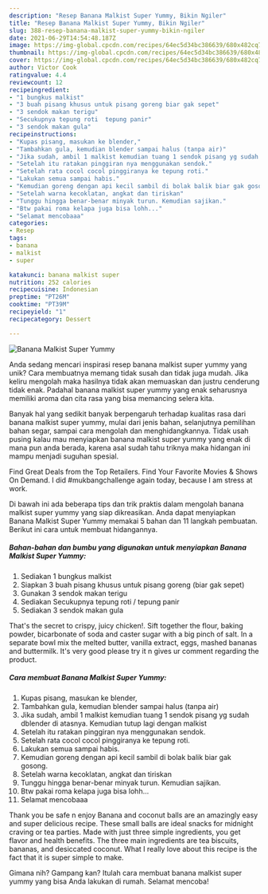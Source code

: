 ```yaml
---
description: "Resep Banana Malkist Super Yummy, Bikin Ngiler"
title: "Resep Banana Malkist Super Yummy, Bikin Ngiler"
slug: 388-resep-banana-malkist-super-yummy-bikin-ngiler
date: 2021-06-29T14:54:48.187Z
image: https://img-global.cpcdn.com/recipes/64ec5d34bc386639/680x482cq70/banana-malkist-super-yummy-foto-resep-utama.jpg
thumbnail: https://img-global.cpcdn.com/recipes/64ec5d34bc386639/680x482cq70/banana-malkist-super-yummy-foto-resep-utama.jpg
cover: https://img-global.cpcdn.com/recipes/64ec5d34bc386639/680x482cq70/banana-malkist-super-yummy-foto-resep-utama.jpg
author: Victor Cook
ratingvalue: 4.4
reviewcount: 12
recipeingredient:
- "1 bungkus malkist"
- "3 buah pisang khusus untuk pisang goreng biar gak sepet"
- "3 sendok makan terigu"
- "Secukupnya tepung roti  tepung panir"
- "3 sendok makan gula"
recipeinstructions:
- "Kupas pisang, masukan ke blender,"
- "Tambahkan gula, kemudian blender sampai halus (tanpa air)"
- "Jika sudah, ambil 1 malkist kemudian tuang 1 sendok pisang yg sudah dblender di atasnya. Kemudian tutup lagi dengan malkist"
- "Setelah itu ratakan pinggiran nya menggunakan sendok."
- "Setelah rata cocol cocol pinggiranya ke tepung roti."
- "Lakukan semua sampai habis."
- "Kemudian goreng dengan api kecil sambil di bolak balik biar gak gosong."
- "Setelah warna kecoklatan, angkat dan tiriskan"
- "Tunggu hingga benar-benar minyak turun. Kemudian sajikan."
- "Btw pakai roma kelapa juga bisa lohh..."
- "Selamat mencobaaa"
categories:
- Resep
tags:
- banana
- malkist
- super

katakunci: banana malkist super 
nutrition: 252 calories
recipecuisine: Indonesian
preptime: "PT26M"
cooktime: "PT39M"
recipeyield: "1"
recipecategory: Dessert

---
```



![Banana Malkist Super Yummy](https://img-global.cpcdn.com/recipes/64ec5d34bc386639/680x482cq70/banana-malkist-super-yummy-foto-resep-utama.jpg)

Anda sedang mencari inspirasi resep banana malkist super yummy yang unik? Cara membuatnya memang tidak susah dan tidak juga mudah. Jika keliru mengolah maka hasilnya tidak akan memuaskan dan justru cenderung tidak enak. Padahal banana malkist super yummy yang enak seharusnya memiliki aroma dan cita rasa yang bisa memancing selera kita.

Banyak hal yang sedikit banyak berpengaruh terhadap kualitas rasa dari banana malkist super yummy, mulai dari jenis bahan, selanjutnya pemilihan bahan segar, sampai cara mengolah dan menghidangkannya. Tidak usah pusing kalau mau menyiapkan banana malkist super yummy yang enak di mana pun anda berada, karena asal sudah tahu triknya maka hidangan ini mampu menjadi suguhan spesial.

Find Great Deals from the Top Retailers. Find Your Favorite Movies &amp; Shows On Demand. I did #mukbangchallenge again today, because I am stress at work.


Di bawah ini ada beberapa tips dan trik praktis dalam mengolah banana malkist super yummy yang siap dikreasikan. Anda dapat menyiapkan Banana Malkist Super Yummy memakai 5 bahan dan 11 langkah pembuatan. Berikut ini cara untuk membuat hidangannya.

<!--inarticleads1-->

##### Bahan-bahan dan bumbu yang digunakan untuk menyiapkan Banana Malkist Super Yummy:

1. Sediakan 1 bungkus malkist
1. Siapkan 3 buah pisang khusus untuk pisang goreng (biar gak sepet)
1. Gunakan 3 sendok makan terigu
1. Sediakan Secukupnya tepung roti / tepung panir
1. Sediakan 3 sendok makan gula


That&#39;s the secret to crispy, juicy chicken!. Sift together the flour, baking powder, bicarbonate of soda and caster sugar with a big pinch of salt. In a separate bowl mix the melted butter, vanilla extract, eggs, mashed bananas and buttermilk. It&#39;s very good please try it n gives ur comment regarding the product. 

<!--inarticleads2-->

##### Cara membuat Banana Malkist Super Yummy:

1. Kupas pisang, masukan ke blender,
1. Tambahkan gula, kemudian blender sampai halus (tanpa air)
1. Jika sudah, ambil 1 malkist kemudian tuang 1 sendok pisang yg sudah dblender di atasnya. Kemudian tutup lagi dengan malkist
1. Setelah itu ratakan pinggiran nya menggunakan sendok.
1. Setelah rata cocol cocol pinggiranya ke tepung roti.
1. Lakukan semua sampai habis.
1. Kemudian goreng dengan api kecil sambil di bolak balik biar gak gosong.
1. Setelah warna kecoklatan, angkat dan tiriskan
1. Tunggu hingga benar-benar minyak turun. Kemudian sajikan.
1. Btw pakai roma kelapa juga bisa lohh...
1. Selamat mencobaaa


Thank you be safe n enjoy Banana and coconut balls are an amazingly easy and super delicious recipe. These small balls are ideal snacks for midnight craving or tea parties. Made with just three simple ingredients, you get flavor and health benefits. The three main ingredients are tea biscuits, bananas, and desiccated coconut. What I really love about this recipe is the fact that it is super simple to make. 

Gimana nih? Gampang kan? Itulah cara membuat banana malkist super yummy yang bisa Anda lakukan di rumah. Selamat mencoba!
